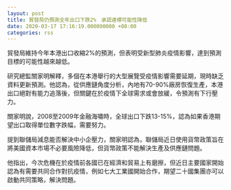 ```yaml
---
layout: post
title: 貿發局仍預測全年出口下跌2%　承認達標可能性降低
date: 2020-03-17 17:16:19.000000000 +08:00
categories: rss
---
```


貿發局維持今年本港出口收縮2%的預測，但表明受新型肺炎疫情影響，達到預測目標的可能性越來越低。

研究總監關家明解釋，多個在本港舉行的大型展覽受疫情影響需要延期，現時缺乏資料更新預測。他認為，從供應鏈角度分析，內地有70-90%廠房恢復生產，本港出口絕對有能力追落後，但關鍵在於疫情下全球需求或會放緩，令預測有下行壓力。

關家明說，2008至2009年金融海嘯時，全球出口下跌13-15%，認為如果香港期望出口取得單位數字跌幅，需要努力。

提到聯儲局減息能否解決中小企壓力，關家明認為，聯儲局近日使用貨幣政策旨在將美國資本市場不必要風險降低，但貨幣政策不能解決生產及供應鏈問題。

他指出，今次危機在於疫情前各國已在經濟和貿易上有磨擦，但近日主要國家開始認為有需要共同合作對抗疫情，例如七大工業國開始合作，期望二十國集團亦可以啟動共同策略，解決問題。

